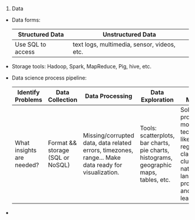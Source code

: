 1. Data
+ Data forms:

  Structured Data        | Unstructured Data 
  ---------------------- | --------------------------------------
  Use SQL to access      | text logs, multimedia, sensor, videos, etc.

+ Storage tools: Hadoop, Spark, MapReduce, Pig, hive, etc.<br>
+ Data science process pipeline:

    Identify Problems         | Data Collection                  | Data Processing                                                                                     | Data Exploration                                                                      | Data Modeling                                                                                                                       | Communicate results                                                           
    --------------------------|----------------------------------|-----------------------------------------------------------------------------------------------------|---------------------------------------------------------------------------------------|-------------------------------------------------------------------------------------------------------------------------------------|-------------------------------------------------------------------------------| 
     What insights are needed?| Format && storage (SQL or NoSQL) | Missing/corrupted data, data related errors, timezones, range... Make data ready for visualization. | Tools: scatterplots, bar charts, pie charts, histograms, geographic maps, tables, etc.| Solve the problem: modeling techniques like regression, classification, clustering, natural language processing, and deep learning. | Proviode reports: explain your results with examples and accuracy assessment. |
+ 

